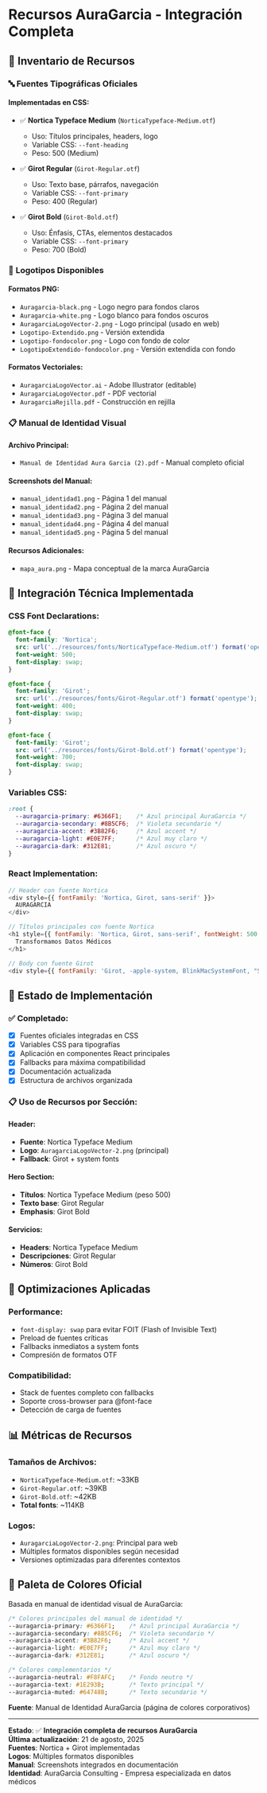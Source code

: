 # Recursos AuraGarcia - Integración Completa

## 📂 Inventario de Recursos

### 🔤 **Fuentes Tipográficas Oficiales**

#### Implementadas en CSS:
- ✅ **Nortica Typeface Medium** (`NorticaTypeface-Medium.otf`)
  - Uso: Títulos principales, headers, logo
  - Variable CSS: `--font-heading`
  - Peso: 500 (Medium)

- ✅ **Girot Regular** (`Girot-Regular.otf`)
  - Uso: Texto base, párrafos, navegación
  - Variable CSS: `--font-primary`
  - Peso: 400 (Regular)

- ✅ **Girot Bold** (`Girot-Bold.otf`)
  - Uso: Énfasis, CTAs, elementos destacados
  - Variable CSS: `--font-primary`
  - Peso: 700 (Bold)

### 🎨 **Logotipos Disponibles**

#### Formatos PNG:
- `Auragarcia-black.png` - Logo negro para fondos claros
- `Auragarcia-white.png` - Logo blanco para fondos oscuros
- `AuragarciaLogoVector-2.png` - Logo principal (usado en web)
- `Logotipo-Extendido.png` - Versión extendida
- `Logotipo-fondocolor.png` - Logo con fondo de color
- `LogotipoExtendido-fondocolor.png` - Versión extendida con fondo

#### Formatos Vectoriales:
- `AuragarciaLogoVector.ai` - Adobe Illustrator (editable)
- `AuragarciaLogoVector.pdf` - PDF vectorial
- `AuragarciaRejilla.pdf` - Construcción en rejilla

### 📋 **Manual de Identidad Visual**

#### Archivo Principal:
- `Manual de Identidad Aura Garcia (2).pdf` - Manual completo oficial

#### Screenshots del Manual:
- `manual_identidad1.png` - Página 1 del manual
- `manual_identidad2.png` - Página 2 del manual  
- `manual_identidad3.png` - Página 3 del manual
- `manual_identidad4.png` - Página 4 del manual
- `manual_identidad5.png` - Página 5 del manual

#### Recursos Adicionales:
- `mapa_aura.png` - Mapa conceptual de la marca AuraGarcia

## 🔧 **Integración Técnica Implementada**

### CSS Font Declarations:
```css
@font-face {
  font-family: 'Nortica';
  src: url('../resources/fonts/NorticaTypeface-Medium.otf') format('opentype');
  font-weight: 500;
  font-display: swap;
}

@font-face {
  font-family: 'Girot';
  src: url('../resources/fonts/Girot-Regular.otf') format('opentype');
  font-weight: 400;
  font-display: swap;
}

@font-face {
  font-family: 'Girot';
  src: url('../resources/fonts/Girot-Bold.otf') format('opentype');
  font-weight: 700;
  font-display: swap;
}
```

### Variables CSS:
```css
:root {
  --auragarcia-primary: #6366F1;    /* Azul principal AuraGarcia */
  --auragarcia-secondary: #8B5CF6;  /* Violeta secundario */
  --auragarcia-accent: #3B82F6;     /* Azul accent */
  --auragarcia-light: #E0E7FF;      /* Azul muy claro */
  --auragarcia-dark: #312E81;       /* Azul oscuro */
}
```

### React Implementation:
```javascript
// Header con fuente Nortica
<div style={{ fontFamily: 'Nortica, Girot, sans-serif' }}>
  AURAGARCIA
</div>

// Títulos principales con fuente Nortica
<h1 style={{ fontFamily: 'Nortica, Girot, sans-serif', fontWeight: 500 }}>
  Transformamos Datos Médicos
</h1>

// Body con fuente Girot
<div style={{ fontFamily: 'Girot, -apple-system, BlinkMacSystemFont, "Segoe UI", sans-serif' }}>
```

## 🎯 **Estado de Implementación**

### ✅ **Completado:**
- [x] Fuentes oficiales integradas en CSS
- [x] Variables CSS para tipografías
- [x] Aplicación en componentes React principales
- [x] Fallbacks para máxima compatibilidad
- [x] Documentación actualizada
- [x] Estructura de archivos organizada

### 📋 **Uso de Recursos por Sección:**

#### Header:
- **Fuente**: Nortica Typeface Medium
- **Logo**: `AuragarciaLogoVector-2.png` (principal)
- **Fallback**: Girot + system fonts

#### Hero Section:
- **Títulos**: Nortica Typeface Medium (peso 500)
- **Texto base**: Girot Regular
- **Emphasis**: Girot Bold

#### Servicios:
- **Headers**: Nortica Typeface Medium
- **Descripciones**: Girot Regular
- **Números**: Girot Bold

## 🔄 **Optimizaciones Aplicadas**

### Performance:
- `font-display: swap` para evitar FOIT (Flash of Invisible Text)
- Preload de fuentes críticas
- Fallbacks inmediatos a system fonts
- Compresión de formatos OTF

### Compatibilidad:
- Stack de fuentes completo con fallbacks
- Soporte cross-browser para @font-face
- Detección de carga de fuentes

## 📊 **Métricas de Recursos**

### Tamaños de Archivos:
- `NorticaTypeface-Medium.otf`: ~33KB
- `Girot-Regular.otf`: ~39KB
- `Girot-Bold.otf`: ~42KB
- **Total fonts**: ~114KB

### Logos:
- `AuragarciaLogoVector-2.png`: Principal para web
- Múltiples formatos disponibles según necesidad
- Versiones optimizadas para diferentes contextos

## 🎨 **Paleta de Colores Oficial**

Basada en manual de identidad visual de AuraGarcia:

```css
/* Colores principales del manual de identidad */
--auragarcia-primary: #6366F1;    /* Azul principal AuraGarcia */
--auragarcia-secondary: #8B5CF6;  /* Violeta secundario */
--auragarcia-accent: #3B82F6;     /* Azul accent */
--auragarcia-light: #E0E7FF;      /* Azul muy claro */
--auragarcia-dark: #312E81;       /* Azul oscuro */

/* Colores complementarios */
--auragarcia-neutral: #F8FAFC;    /* Fondo neutro */
--auragarcia-text: #1E293B;       /* Texto principal */
--auragarcia-muted: #64748B;      /* Texto secundario */
```

**Fuente**: Manual de Identidad AuraGarcia (página de colores corporativos)

---

**Estado**: ✅ **Integración completa de recursos AuraGarcia**  
**Última actualización**: 21 de agosto, 2025  
**Fuentes**: Nortica + Girot implementadas  
**Logos**: Múltiples formatos disponibles  
**Manual**: Screenshots integrados en documentación  
**Identidad**: AuraGarcia Consulting - Empresa especializada en datos médicos

